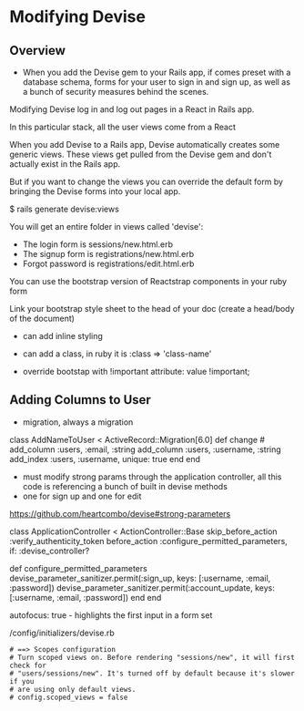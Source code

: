 # Modifying Devise

## Overview
- When you add the Devise gem to your Rails app, if comes preset with a database schema, forms for your user to sign in and sign up, as well as a bunch of security measures behind the scenes.

Modifying Devise log in and log out pages in a React in Rails app.

In this particular stack, all the user views come from a React


When you add Devise to a Rails app, Devise automatically creates some generic views. These views get pulled from the Devise gem and don't actually exist in the Rails app.

But if you want to change the views you can override the default form by bringing the Devise forms into your local app.

$ rails generate devise:views

You will get an entire folder in views called 'devise':
- The login form is sessions/new.html.erb
- The signup form is registrations/new.html.erb
- Forgot password is registrations/edit.html.erb

You can use the bootstrap version of Reactstrap components in your ruby form

Link your bootstrap style sheet to the head of your doc
(create a head/body of the document)
- can add inline styling
- can add a class, in ruby it is :class => 'class-name'

- override bootstap with !important
attribute: value !important;



## Adding Columns to User

- migration, always a migration

class AddNameToUser < ActiveRecord::Migration[6.0]
  def change
    # add_column :users, :email, :string
    add_column :users, :username, :string
    add_index :users, :username, unique: true
  end
end


- must modify strong params through the application controller, all this code is referencing a bunch of built in devise methods
- one for sign up and one for edit

https://github.com/heartcombo/devise#strong-parameters

class ApplicationController < ActionController::Base
  skip_before_action :verify_authenticity_token
  before_action :configure_permitted_parameters, if: :devise_controller?

  def configure_permitted_parameters
    devise_parameter_sanitizer.permit(:sign_up, keys: [:username, :email, :password])
    devise_parameter_sanitizer.permit(:account_update, keys: [:username, :email, :password])
  end
end


autofocus: true - highlights the first input in a form set

/config/initializers/devise.rb
```
# ==> Scopes configuration
# Turn scoped views on. Before rendering "sessions/new", it will first check for
# "users/sessions/new". It's turned off by default because it's slower if you
# are using only default views.
# config.scoped_views = false
```
